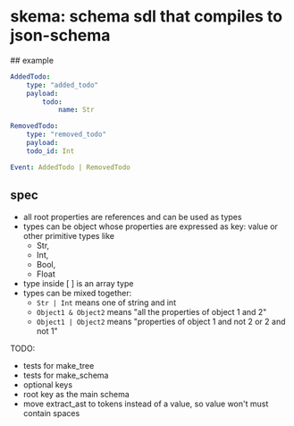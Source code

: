 # skema: schema sdl that compiles to json-schema

## example

```yaml
AddedTodo:
    type: "added_todo"
    payload:
        todo:
            name: Str

RemovedTodo:
    type: "removed_todo"
    payload:
    todo_id: Int

Event: AddedTodo | RemovedTodo
```

## spec

- all root properties are references and can be used as types
- types can be object whose properties are expressed as key: value or other primitive types like 
    - Str, 
    - Int, 
    - Bool, 
    - Float
- type inside [ ] is an array type
- types can be mixed together: 
    - `Str | Int` means one of string and int
    - `Object1 & Object2` means "all the properties of object 1 and 2"
    - `Object1 | Object2` means "properties of object 1 and not 2 or 2 and not 1"

TODO:
- tests for make_tree
- tests for make_schema
- optional keys
- root key as the main schema
- move extract_ast to tokens instead of a value, so value won't must contain spaces



